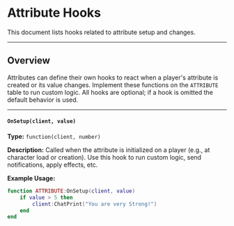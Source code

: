 # Attribute Hooks

This document lists hooks related to attribute setup and changes.

---

## Overview

Attributes can define their own hooks to react when a player's attribute is created or its value changes. Implement these functions on the `ATTRIBUTE` table to run custom logic. All hooks are optional; if a hook is omitted the default behavior is used.

---

#### `OnSetup(client, value)`

**Type:** `function(client, number)`

**Description:** Called when the attribute is initialized on a player (e.g., at character load or creation). Use this hook to run custom logic, send notifications, apply effects, etc.

**Example Usage:**

```lua
function ATTRIBUTE:OnSetup(client, value)
    if value > 5 then
        client:ChatPrint("You are very Strong!")
    end
end
```
